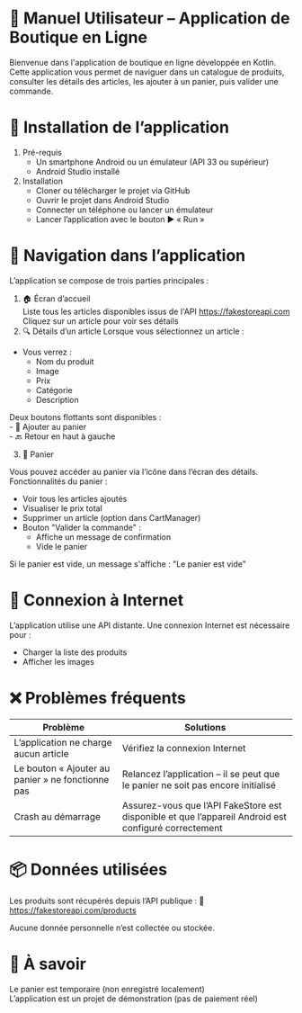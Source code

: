 # 🧾 Manuel Utilisateur – Application de Boutique en Ligne 

Bienvenue dans l'application de boutique en ligne développée en Kotlin. Cette application vous permet de naviguer dans un catalogue de produits, consulter les détails des articles, les ajouter à un panier, puis valider une commande.

# 📲 Installation de l’application

1. Pré-requis
    - Un smartphone Android ou un émulateur (API 33 ou supérieur)
    - Android Studio installé
1.  Installation
    - Cloner ou télécharger le projet via GitHub
    - Ouvrir le projet dans Android Studio
    - Connecter un téléphone ou lancer un émulateur
    - Lancer l’application avec le bouton ▶️ « Run »
# 🧭 Navigation dans l’application

L’application se compose de trois parties principales :

1. 🏠 Écran d’accueil <br>
Liste tous les articles disponibles issus de l'API https://fakestoreapi.com<br>
Cliquez sur un article pour voir ses détails
2. 🔍 Détails d’un article
Lorsque vous sélectionnez un article :

- Vous verrez :
    - Nom du produit<br>
    - Image<br>
    - Prix<br>
    - Catégorie<br>
    - Description<br>

Deux boutons flottants sont disponibles :<br>
    - 🛒 Ajouter au panier<br>
    - 🔙 Retour en haut à gauche<br>

3. 🛒 Panier<br>

Vous pouvez accéder au panier via l’icône dans l’écran des détails.
Fonctionnalités du panier :

- Voir tous les articles ajoutés
- Visualiser le prix total
- Supprimer un article (option dans CartManager)
- Bouton "Valider la commande" :
    - Affiche un message de confirmation<br>
    - Vide le panier<br>

Si le panier est vide, un message s'affiche : "Le panier est vide"
# 🔌 Connexion à Internet

L’application utilise une API distante. Une connexion Internet est nécessaire pour :

- Charger la liste des produits
- Afficher les images
# ❌ Problèmes fréquents

| Problème | Solutions |
|---|---|
| L’application ne charge aucun article | Vérifiez la connexion Internet |
| Le bouton « Ajouter au panier » ne fonctionne pas | Relancez l’application – il se peut que le panier ne soit pas encore initialisé |
| Crash au démarrage | Assurez-vous que l’API FakeStore est disponible et que l’appareil Android est configuré correctement |
# 📦 Données utilisées

Les produits sont récupérés depuis l’API publique :
🔗 https://fakestoreapi.com/products

Aucune donnée personnelle n’est collectée ou stockée.

# 📌 À savoir

Le panier est temporaire (non enregistré localement) <br>
L’application est un projet de démonstration (pas de paiement réel)
